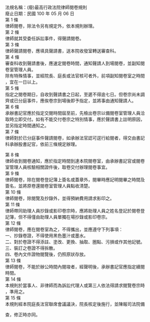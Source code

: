 法規名稱：(廢)最高行政法院律師閱卷規則  
廢止日期：民國 100 年 05 月 06 日  
第 1 條  
律師閱卷，除法令另有規定外，依本規則辦理。  
第 2 條  
律師就其受委任訴訟事件，得聲請閱卷。  
第 3 條  
律師聲請閱卷，應填具聲請書，送本院收發室轉送審查科。  
第 4 條  
審查科收到聲請書後，應速定閱卷時間，通知聲請人到場閱卷，並副知閱  
卷室管理人員。  
除有特殊情事，並經院長、庭長或法官核可者外，前項副知閱卷室之時間  
，宜在一日以上。  
第 5 條  
指定之閱卷期日，自收到聲請書之日起，至遲不得逾七日。但卷宗尚未調  
齊或已分庭事件，應俟卷宗到場後即予指定，並將事由通知聲請人。  
第 6 條  
承辦書記官應於指定交閱時間屆至前，先檢出卷宗以備閱卷室管理人員洽  
取時立即交付。如有不能交付卷宗之特別情事，應於聲請書上註明原因，  
並另指定時間通知之。  
第 7 條  
律師對於已分庭事件聲請閱卷，如承辦法官認可逕行給閱者，得交由書記  
科承辦股書記官，依前三條規定辦理。  


第 8 條  
律師收到閱卷通知，應於指定時間到達本院閱卷室，由承辦書記官或閱卷  
室管理人員核驗相關證件後，取卷交付辦理閱卷事宜。  
第 9 條  
律師閱卷，除在閱卷登記簿上簽名或蓋章外，閱畢時應記明閱畢之時間及  
簽名，並將原卷還閱卷室管理人員點收清楚。  
第 10 條  
律師閱卷，除閱覽及抄錄外，並得預納費用請求影印之。  
第 11 條  
律師帶同助理人員抄錄或影印卷宗時，應將助理人員之姓名登記於閱卷登  
記簿，但不得僅由助理人員單獨在場抄錄或影印卷宗。  
第 12 條  
律師閱卷，應在閱卷室為之，不得攜出，並應遵守下列事項：  
一、抄錄卷證，不得使用黑色墨汁或墨水。  
二、對於卷證不得添註、塗改、更換、抽取、圈點、污損或作其他記號。  
三、裝訂之卷證不得拆散。  
四、卷內文件證物閱覽後，仍照原狀存放。  
第 13 條  
律師閱卷，不能於辦公時間內閱竣者，經聲明後，承辦書記官應指定續閱  
時間。  
第 14 條  
本規則於當事人、非律師而為訴訟代理人或第三人依法得請求閱覽卷宗時  
，準用之。  
第 15 條  
本規則經本院庭長法官聯席會議議決，院長核定後施行，並陳報司法院備  


查，修正時亦同。  


